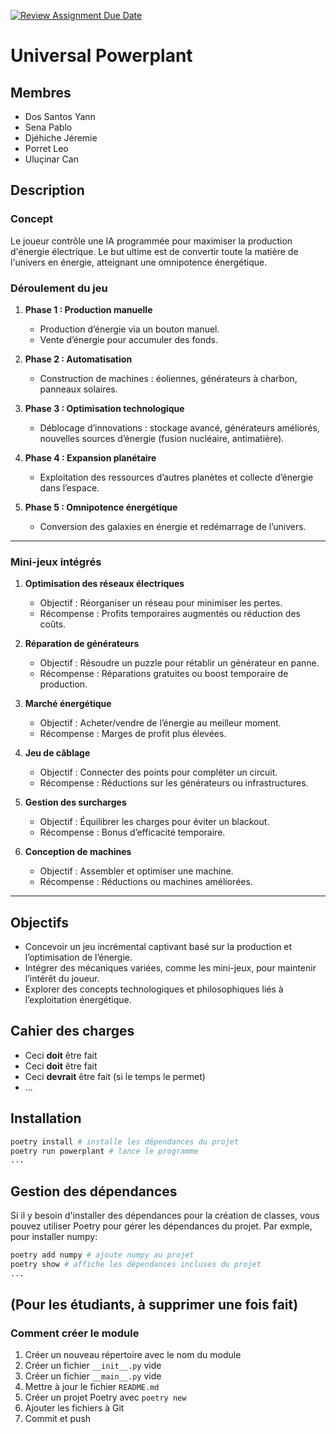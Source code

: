 [![Review Assignment Due Date](https://classroom.github.com/assets/deadline-readme-button-22041afd0340ce965d47ae6ef1cefeee28c7c493a6346c4f15d667ab976d596c.svg)](https://classroom.github.com/a/oOQR1xPR)
# Universal Powerplant

## Membres

- Dos Santos Yann
- Sena Pablo
- Djéhiche Jéremie
- Porret Leo
- Uluçinar Can

## Description

### Concept  
Le joueur contrôle une IA programmée pour maximiser la production d'énergie électrique. Le but ultime est de convertir toute la matière de l'univers en énergie, atteignant une omnipotence énergétique.

### Déroulement du jeu  
1. **Phase 1 : Production manuelle**  
   - Production d’énergie via un bouton manuel.  
   - Vente d’énergie pour accumuler des fonds.  

2. **Phase 2 : Automatisation**  
   - Construction de machines : éoliennes, générateurs à charbon, panneaux solaires.  

3. **Phase 3 : Optimisation technologique**  
   - Déblocage d’innovations : stockage avancé, générateurs améliorés, nouvelles sources d’énergie (fusion nucléaire, antimatière).  

4. **Phase 4 : Expansion planétaire**  
   - Exploitation des ressources d’autres planètes et collecte d’énergie dans l’espace.  

5. **Phase 5 : Omnipotence énergétique**  
   - Conversion des galaxies en énergie et redémarrage de l’univers.  

---

### Mini-jeux intégrés  
1. **Optimisation des réseaux électriques**  
   - Objectif : Réorganiser un réseau pour minimiser les pertes.  
   - Récompense : Profits temporaires augmentés ou réduction des coûts.  

2. **Réparation de générateurs**  
   - Objectif : Résoudre un puzzle pour rétablir un générateur en panne.  
   - Récompense : Réparations gratuites ou boost temporaire de production.  

3. **Marché énergétique**  
   - Objectif : Acheter/vendre de l’énergie au meilleur moment.  
   - Récompense : Marges de profit plus élevées.  

4. **Jeu de câblage**  
   - Objectif : Connecter des points pour compléter un circuit.  
   - Récompense : Réductions sur les générateurs ou infrastructures.  

5. **Gestion des surcharges**  
   - Objectif : Équilibrer les charges pour éviter un blackout.  
   - Récompense : Bonus d’efficacité temporaire.  

6. **Conception de machines**  
   - Objectif : Assembler et optimiser une machine.  
   - Récompense : Réductions ou machines améliorées.  

---

## Objectifs
- Concevoir un jeu incrémental captivant basé sur la production et l’optimisation de l’énergie.  
- Intégrer des mécaniques variées, comme les mini-jeux, pour maintenir l’intérêt du joueur.  
- Explorer des concepts technologiques et philosophiques liés à l’exploitation énergétique.  


## Cahier des charges

- Ceci **doit** être fait
- Ceci **doit** être fait
- Ceci **devrait** être fait (si le temps le permet)
- ...

## Installation

```bash
poetry install # installe les dépendances du projet
poetry run powerplant # lance le programme
...
```

## Gestion des dépendances

Si il y besoin d'installer des dépendances pour la création de classes, vous pouvez utiliser Poetry pour gérer les dépendances du projet. Par exmple, pour installer numpy:
```bash
poetry add numpy # ajoute numpy au projet
poetry show # affiche les dépendances incluses du projet
...
```
## (Pour les étudiants, à supprimer une fois fait)

### Comment créer le module

1. Créer un nouveau répertoire avec le nom du module
2. Créer un fichier `__init__.py` vide
3. Créer un fichier `__main__.py` vide
4. Mettre à jour le fichier `README.md`
5. Créer un projet Poetry avec `poetry new`
6. Ajouter les fichiers à Git
7. Commit et push
